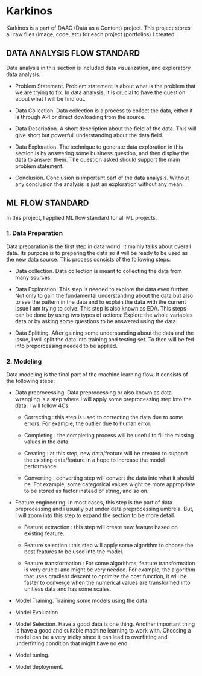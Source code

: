 # Karkinos

Karkinos is a part of DAAC (Data as a Content) project. This project stores all raw files (image, code, etc) for each project (portfolios) I created.

## DATA ANALYSIS FLOW STANDARD

Data analysis in this section is included data visualization, and exploratory data analysis.

* Problem Statement. Problem statement is about what is the problem that we are trying to fix. In data analysis, it is crucial to have the question about what I will be find out.

* Data Collection. Data collection is a process to collect the data, either it is through API or direct dowloading from the source.

* Data Description. A short description about the field of the data. This will give short but powerfull understanding about the data field.

* Data Exploration. The technique to generate data exploration in this section is by answering some business question, and then display the data to answer them. The question asked should support the main problem statement.

* Conclusion. Conclusion is important part of the data analysis. Without any conclusion the analysis is just an exploration without any mean.

## ML FLOW STANDARD

In this project, I applied ML flow standard for all ML projects.

### 1. Data Preparation

Data preparation is the first step in data world. It mainly talks about overall data. Its purpose is to preparing the data so it will be ready to be used as the new data source. This process consists of the following steps:

-   Data collection. Data collection is meant to collecting the data from many sources.

-   Data Exploration. This step is needed to explore the data even further. Not only to gain the fundamental understanding about the data but also to see the pattern in the data and to explain the data with the current issue I am trying to solve. This step is also known as EDA. This steps can be done by using two types of actions: Explore the whole variables data or by asking some questions to be answered using the data.

-   Data Splitting. After gaining some understanding about the data and the issue, I will split the data into training and testing set. To then will be fed into preporcessing needed to be applied.

### 2. Modeling

Data modeling is the final part of the machine learning flow. It consists of the following steps:

* Data preprocessing. Data preprocessing or also known as data wrangling is a step where I will apply some preprocessing step into the data. I will follow 4Cs:

    - Correcting : this step is used to correcting the data due to some errors. For example, the outlier due to human error.
    
    - Completing : the completing process will be useful to fill the missing values in the data.
    
    - Creating : at this step, new data/feature will be created to support the existing data/feature in a hope to increase the model performance.
    
    - Converting : converting step will convert the data into what it should be. For example, some categorical values wight be more appropriate to be stored as factor instead of string, and so on.

* Feature engineering. In most cases, this step is the part of data preprocessing and i usually put under data preprocessing umbrela. But, I will zoom into this step to expand the section to be more detail.
    
    * Feature extraction : this step will create new feature based on existing feature.
    
    * Feature selection : this step will apply some algorithm to choose the best features to be used into the model.
    
    * Feature transformation : For some algorithms, feature transformation is very crucial and might be very needed. For example, the algorithm that uses gradient descent to optimize the cost function, it will be faster to converge when the numerical values are transformed into unitless data and has some scales.
 
* Model Training. Training some models using the data 

* Model Evaluation
    
* Model Selection. Have a good data is one thing. Another important thing is have a good and suitable machine learning to work with. Choosing a model can be a very tricky since it can lead to overfitting and underfitting condition that might have no end.

* Model tuning.

* Model deployment.
